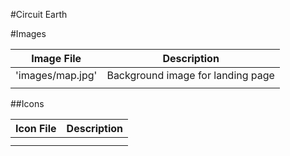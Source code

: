 #Circuit Earth

#Images

|Image File         | Description                         |
|-------------------|-------------------------------------|
|'images/map.jpg'   |Background image for landing page    |
|                   |                                     |

##Icons

|Icon File           | Description                        |
|--------------------|------------------------------------|
|                    |                                    |
|                    |                                    |
